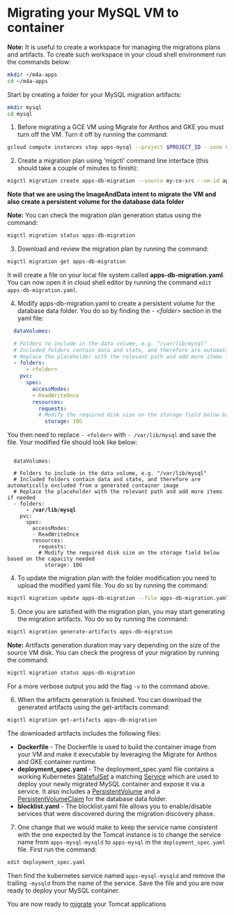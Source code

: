 # Migrating your MySQL VM to container

**Note:** It is useful to create a workspace for managing the migrations plans and artifacts. To create such workspace in your cloud shell environment run the commands below:
``` bash
mkdir ~/m4a-apps
cd ~/m4a-apps
```

Start by creating a folder for your MySQL migration artifacts:
``` bash
mkdir mysql
cd mysql
```

1. Before migrating a GCE VM using Migrate for Anthos and GKE you must turn off the VM. Turn it off by running the command:  
``` bash
gcloud compute instances stop apps-mysql --project $PROJECT_ID --zone $ZONE_ID
```

2. Create a migration plan using 'migctl' command line interface (this should take a couple of minutes to finish):
``` bash
migctl migration create apps-db-migration --source my-ce-src --vm-id apps-mysql --intent ImageAndData
```
**Note that we are using the ImageAndData intent to migrate the VM and also create a persistent volume for the database data folder**

**Note:** You can check the migration plan generation status using the command:
``` bash
migctl migration status apps-db-migration
```

3. Download and review the migration plan by running the command:
``` bash
migctl migration get apps-db-migration
```
It will create a file on your local file system called **apps-db-migration.yaml**. You can now open it in cloud shell editor by running the command `edit apps-db-migration.yaml`.

4. Modify apps-db-migration.yaml to create a persistent volume for the database data folder. You do so by finding the *- \<folder\>* section in the yaml file:   
``` yaml
  dataVolumes:

  # Folders to include in the data volume, e.g. "/var/lib/mysql"
  # Included folders contain data and state, and therefore are automatically excluded from a generated container image
  # Replace the placeholder with the relevant path and add more items if needed
  - folders:
      - <folder>
    pvc:
      spec:
        accessModes:
        - ReadWriteOnce
        resources:
          requests:
          # Modify the required disk size on the storage field below based on the capacity needed
            storage: 10G
```

You then need to replace `- <folder>` with `- /var/lib/mysql` and save the file. Your modified file should look like below:
<pre><code class="language-yaml">
  dataVolumes:

  # Folders to include in the data volume, e.g. "/var/lib/mysql"
  # Included folders contain data and state, and therefore are automatically excluded from a generated container image
  # Replace the placeholder with the relevant path and add more items if needed
  - folders:
      <b>- /var/lib/mysql</b>
    pvc:
      spec:
        accessModes:
        - ReadWriteOnce
        resources:
          requests:
          # Modify the required disk size on the storage field below based on the capacity needed
            storage: 10G
</code></pre>

4. To update the migration plan with the folder modification you need to upload the modified yaml file. You do so by running the command:
``` bash
migctl migration update apps-db-migration --file apps-db-migration.yaml
```

5. Once you are satisfied with the migration plan, you may start generating the migration artifacts. You do so by running the command:
``` bash
migctl migration generate-artifacts apps-db-migration
```
**Note:** Artifacts generation duration may vary depending on the size of the source VM disk. You can check the progress of your migration by running the command:
``` bash
migctl migration status apps-db-migration
```
For a more verbose output you add the flag `-v` to the command above. 

6. When the artifacts generation is finished. You can download the generated artifacts using the get-artifacts command:
``` bash
migctl migration get-artifacts apps-db-migration
```
The downloaded artifacts includes the following files:
* **Dockerfile** - The Dockerfile is used to build the container image from your VM and make it executable by leveraging the Migrate for Anthos and GKE container runtime.
* **deployment_spec.yaml** - The deployment_spec.yaml file contains a working Kubernetes [StatefulSet](https://kubernetes.io/docs/concepts/workloads/controllers/statefulset/) a matching [Service](https://kubernetes.io/docs/concepts/services-networking/service/) which are used to deploy your newly migrated MySQL container and expose it via a service. It also includes a [PersistentVolume](https://kubernetes.io/docs/concepts/storage/persistent-volumes/) and a [PersistentVolumeClaim](https://kubernetes.io/docs/concepts/storage/persistent-volumes/#reserving-a-persistentvolume) for the database data folder.
* **blocklist.yaml** - The blocklist.yaml file allows you to enable/disable services that were discovered during the migration discovery phase.

7. One change that we would make to keep the service name consistent with the one expected by the Tomcat instance is to change the service name from `apps-mysql-mysqld` to `apps-mysql` in the `deployment_spec.yaml` file. First run the command:
``` bash
edit deployment_spec.yaml
```
Then find the kubernetes service named `apps-mysql-mysqld` and remove the trailing `-mysqld` from the name of the service. Save the file and you are now ready to deploy your MySQL container.

You are now ready to [migrate](../4-migrate-tomcat/README.md) your Tomcat applications